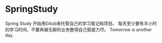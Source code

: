 # SpringStudy
Spring Study
开始用Gitub来托管自己的学习笔记和项目。
每天至少要有半小时的学习时间，不要再被无聊的业务整得自己筋疲力尽。
Tomorrow is another day.
